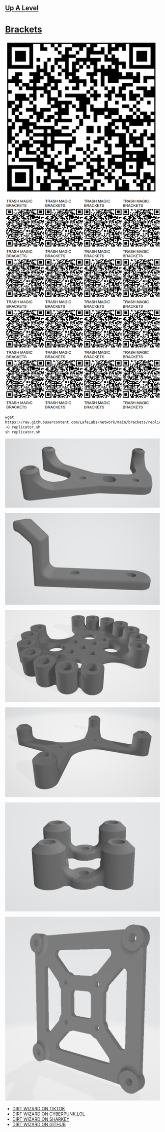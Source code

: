 ## [Up A Level](../)

# [Brackets](https://github.com/LafeLabs/network/tree/main/brackets)

![images/qrcode.png](images/qrcode.png)
![images/qrcode-page.png](images/qrcode-page.png)

```
wget https://raw.githubusercontent.com/LafeLabs/network/main/brackets/replicator.sh -O replicator.sh
sh replicator.sh
```

[![images/arduino-bracket-stl.png](images/arduino-bracket-stl.png)](elements/arduino-bracket.stl)

[![images/cable-cleat-stl.png](images/cable-cleat-stl.png)](elements/cable-cleat.stl)

[![images/circuit-playground-express-wood-bracket-stl.png](images/circuit-playground-express-wood-bracket-stl.png)](elements/circuit-playground-express-wood-bracket.stl)

[![images/pi4-wood-bracket-stl.png](images/pi4-wood-bracket-stl.png)](elements/pi4-wood-bracket.stl)

[![images/stemma-knob-wood-bracket-stl.png](images/stemma-knob-wood-bracket-stl.png)](elements/stemma-knob-wood-bracket.stl)

[![images/sunfounder-screen-wood-bracket-stl.png](images/sunfounder-screen-wood-bracket-stl.png)](elements/sunfounder-screen-wood-bracket.stl)


 - [DIRT WIZARD ON TIKTOK](https://www.tiktok.com/@dirt_wizard666)
 - [DIRT WIZARD ON CYBERPUNK.LOL](https://cyberpunk.lol/@dirtwizard)
 - [DIRT WIZARD ON SHARKEY](https://shark.distantserver.org/@dirtwizard)
 - [DIRT WIZARD ON GITHUB](https://github.com/lafeLabs/)




